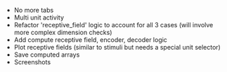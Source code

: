 * No more tabs
* Multi unit activity
* Refactor 'receptive_field' logic to account for all 3 cases (will involve more complex dimension checks)
* Add compute receptive field, encoder, decoder logic
* Plot receptive fields (similar to stimuli but needs a special unit selector)
* Save computed arrays
* Screenshots
